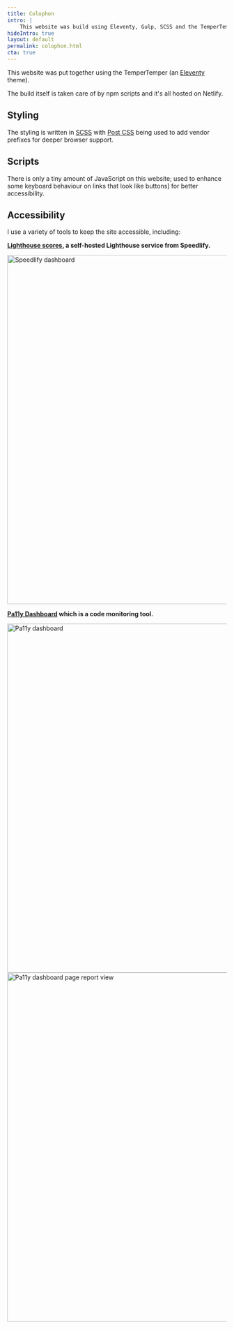```yaml
---
title: Colophon
intro: |
    This website was build using Eleventy, Gulp, SCSS and the TemperTemper theme.
hideIntro: true
layout: default
permalink: colophon.html
cta: true
---
```


This website was put together using the TemperTemper (an [Eleventy](https://www.11ty.dev/) theme). 

The build itself is taken care of by npm scripts and it's all hosted on Netlify.

## Styling

The styling is written in [SCSS](https://sass-lang.com) with [Post CSS](https://postcss.org) being used to add vendor prefixes for deeper browser support.


## Scripts

There is only a tiny amount of JavaScript on this website; used to enhance some keyboard behaviour on links that look like buttons] for better accessibility.

## Accessibility

I use a variety of tools to keep the site accessible, including:

**[Lighthouse scores](https://elegant-biscotti-25e1e9.netlify.app/jaffamonkey-website), a self-hosted Lighthouse service from Speedlify.**

<picture>
    <img src="/assets/img/speedlify.png" alt="Speedlify dashboard" width="800" loading="lazy" decoding="async" />
</picture>


**[Pa11y Dashboard](https://github.com/pa11y/pa11y-dashboard) which is a code monitoring tool.**

<picture>
    <img src="/assets/img/pa11y1.png" alt="Pa11y dashboard" width="800" loading="lazy" decoding="async" />
</picture>

<picture>
    <img src="/assets/img/pa11y2.png" alt="Pa11y dashboard page report view" width="800" loading="lazy" decoding="async" />
</picture>
